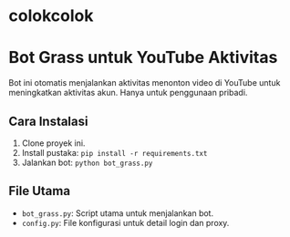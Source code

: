# colokcolok

# Bot Grass untuk YouTube Aktivitas
Bot ini otomatis menjalankan aktivitas menonton video di YouTube untuk meningkatkan aktivitas akun. Hanya untuk penggunaan pribadi.

## Cara Instalasi
1. Clone proyek ini.
2. Install pustaka: `pip install -r requirements.txt`
3. Jalankan bot: `python bot_grass.py`

## File Utama
- `bot_grass.py`: Script utama untuk menjalankan bot.
- `config.py`: File konfigurasi untuk detail login dan proxy.
